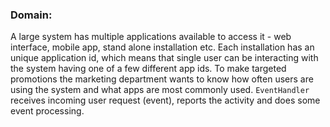 ### Domain:

A large system has multiple applications available to access it - web interface, mobile app, stand alone installation etc. Each installation has an unique application id, which means that single user can be interacting with the system having one of a few different app ids. To make targeted promotions the marketing department wants to know how often users are using the system and what apps are most commonly used. ```EventHandler``` receives incoming user request (event), reports the activity and does some event processing.
